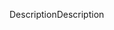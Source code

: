 <span data-ttu-id="2a4fc-101">Description</span><span class="sxs-lookup"><span data-stu-id="2a4fc-101">Description</span></span>

